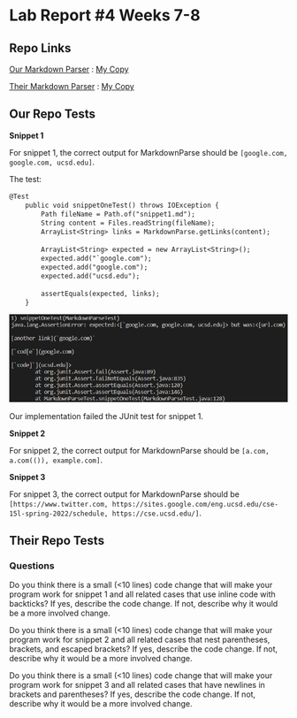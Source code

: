 # Lab Report #4 Weeks 7-8

## Repo Links

[Our Markdown Parser](https://github.com/thanhnhanlam/markdown-parser) : [My Copy](https://github.com/damiyu/ourrepo)

[Their Markdown Parser](https://github.com/NuojinliXu/markdown-parser) : [My Copy](https://github.com/damiyu/theirrepo)

## Our Repo Tests

**Snippet 1**

For snippet 1, the correct output for MarkdownParse should be `[google.com, google.com, ucsd.edu]`.

The test:
```
@Test
    public void snippetOneTest() throws IOException {
        Path fileName = Path.of("snippet1.md");
        String content = Files.readString(fileName);
        ArrayList<String> links = MarkdownParse.getLinks(content);

        ArrayList<String> expected = new ArrayList<String>();
        expected.add("`google.com");
        expected.add("google.com");
        expected.add("ucsd.edu");

        assertEquals(expected, links);
    }
```
![Image](labfourimages/oursnip1.png)

Our implementation failed the JUnit test for snippet 1.

**Snippet 2**

For snippet 2, the correct output for MarkdownParse should be `[a.com, a.com(()), example.com]`.

**Snippet 3**

For snippet 3, the correct output for MarkdownParse should be `[https://www.twitter.com, https://sites.google.com/eng.ucsd.edu/cse-15l-spring-2022/schedule, https://cse.ucsd.edu/]`.

## Their Repo Tests



### Questions

Do you think there is a small (<10 lines) code change that will make your program work for snippet 1 and all related cases that use inline code with backticks? If yes, describe the code change. If not, describe why it would be a more involved change.

Do you think there is a small (<10 lines) code change that will make your program work for snippet 2 and all related cases that nest parentheses, brackets, and escaped brackets? If yes, describe the code change. If not, describe why it would be a more involved change.

Do you think there is a small (<10 lines) code change that will make your program work for snippet 3 and all related cases that have newlines in brackets and parentheses? If yes, describe the code change. If not, describe why it would be a more involved change.

